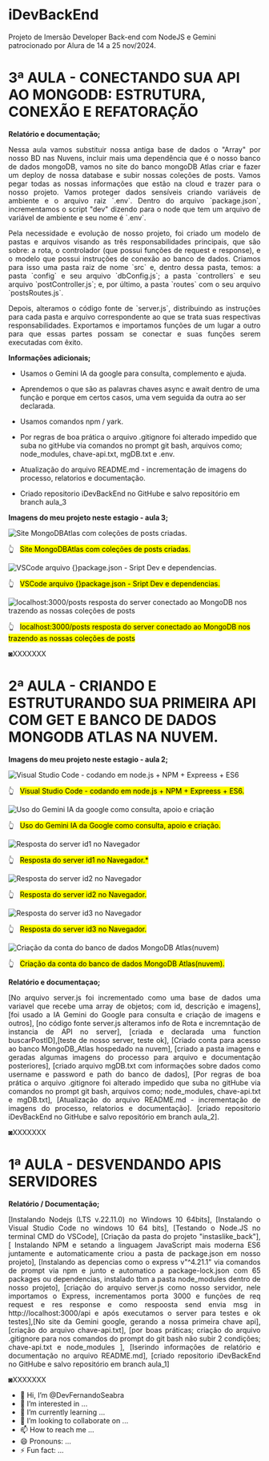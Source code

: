 # iDevBackEnd
Projeto de Imersão Developer Back-end com NodeJS e Gemini patrocionado por Alura de 14 a 25 nov/2024.

# 3ª AULA - CONECTANDO SUA API AO MONGODB: ESTRUTURA, CONEXÃO E REFATORAÇÃO 

**Relatório e documentação;**</p>
<p style="text-align: justify;">
Nessa aula vamos substituir nossa antiga base de dados o "Array" por nosso BD nas Nuvens, incluir mais uma dependência que é o nosso banco de dados mongoDB, vamos no site do banco mongoDB Atlas criar e fazer um deploy de nossa database e subir nossas coleções de posts. Vamos pegar todas as nossas informações que estão na cloud e trazer para o nosso projeto. Vamos proteger dados sensíveis criando variáveis de ambiente e o arquivo raiz `.env`. Dentro do arquivo `package.json`, incrementamos o script "dev" dizendo para o node que tem um arquivo de variável de ambiente e seu nome é `.env`.
</p>

<p style="text-align: justify;">
Pela necessidade e evolução de nosso projeto, foi criado um modelo de pastas e arquivos visando as três responsabilidades principais, que são sobre: a rota, o controlador (que possui funções de request e response), e o modelo que possui instruções de conexão ao banco de dados. Criamos para isso uma pasta raiz de nome `src` e, dentro dessa pasta, temos: a pasta `config` e seu arquivo `dbConfig.js`; a pasta `controllers` e seu arquivo `postController.js`; e, por último, a pasta `routes` com o seu arquivo `postsRoutes.js`.
</p>

<p style="text-align: justify;">
Depois, alteramos o código fonte de `server.js`, distribuindo as instruções para cada pasta e arquivo correspondente ao que se trata suas respectivas responsabilidades. Exportamos e importamos funções de um lugar a outro para que essas partes possam se conectar e suas funções serem executadas com êxito.
</p>

**Informações adicionais;**</p>

- Usamos o Gemini IA da google para consulta, complemento e ajuda.</p>

- Aprendemos o que são as palavras chaves async e await dentro de uma função e porque em certos casos, uma vem seguida da outra ao ser declarada.</p>
- Usamos comandos npm / yark.</p>

- Por regras de boa prática o arquivo .gitignore foi alterado impedido que suba no gitHube via comandos no prompt git bash, arquivos como; node_modules, chave-api.txt, mgDB.txt e .env.</p>

- Atualização do arquivo README.md - incrementação de imagens do processo, relatorios e documentação.</p> 

- Criado repositorio iDevBackEnd no GitHube e salvo repositório em branch aula_3
</p>

**Imagens do meu projeto neste estagio - aula 3;**

![Site MongoDBAtlas com coleções de posts criadas.](imagens/imgA3/DB_colecoes.png)</p>
<p>👆 &nbsp; <mark>Site MongoDBAtlas com coleções de posts criadas.</mark></p>

![VSCode arquivo {}package.json - Sript Dev e dependencias.](imagens/imgA3/scriptDev.JPG)</p>
<p>👆 &nbsp; <mark>VSCode arquivo {}package.json - Sript Dev e dependencias.</mark></p>

![localhost:3000/posts resposta do server conectado ao MongoDB nos trazendo as nossas coleções de posts](imagens/imgA3/resServerColecDB.png)</p>
<p>👆 &nbsp; <mark>localhost:3000/posts resposta do server conectado ao MongoDB nos trazendo as nossas coleções de posts</mark></p>


◙XXXXXXX


# 2ª AULA - CRIANDO E ESTRUTURANDO SUA PRIMEIRA API COM GET E BANCO DE DADOS MONGODB ATLAS NA NUVEM.

**Imagens do meu projeto neste estagio - aula 2;**

![Visual Studio Code - codando em node.js + NPM + Expreess + ES6](imagens/tela_VSCode.jpg)</p>
<p>👆 &nbsp; <mark>Visual Studio Code - codando em node.js + NPM + Expreess + ES6.</mark></p>

![Uso do Gemini IA da google como consulta, apoio e criação](imagens/gemini.JPG)</p>
<p>👆 &nbsp; <mark>Uso do Gemini IA da Google como consulta, apoio e criação.</mark></p>

![Resposta do server id1 no Navegador](imagens/server_ID1.JPG)</p>
<p>👆 &nbsp; <mark>Resposta do server id1 no Navegador.*</mark></p>

![Resposta do server id2 no Navegador](imagens/server_ID2.JPG)</p>
<p>👆 &nbsp; <mark>Resposta do server id2 no Navegador.</mark></p>

![Resposta do server id3 no Navegador](imagens/server_ID3.JPG)</p>
<p>👆 &nbsp; <mark>Resposta do server id3 no Navegador.</mark></p>

![Criação da conta do banco de dados MongoDB Atlas(nuvem)](imagens/mongoDB_Atlas.JPG)</p>
<p>👆 &nbsp; <mark>Criação da conta do banco de dados MongoDB Atlas(nuvem).</mark></p>

**Relatório e documentaçao;**</p>
<p style="text-align: justify;">
[No arquivo server.js foi incrementado como uma base de dados uma variavel que recebe uma array de objetos; com id, descrição e imagens], [foi usado a IA Gemini do Google para consulta e criação de imagens e outros], [no código fonte server.js  alteramos info de Rota e incremntação de instancia de API no server], [criada e declarada uma function buscarPostID],[teste de nosso server, teste ok], [Criado conta para acesso ao banco MongoDB_Atlas hospedado na nuvem], [criado a pasta imagens e geradas algumas imagens do processo para arquivo e documentação posteriores], [criado arquivo mgDB.txt com informações sobre dados como username e password e path do banco de dados], [Por regras de boa prática o arquivo .gitignore foi alterado impedido que suba no gitHube via comandos no prompt git bash, arquivos como; node_modules, chave-api.txt e mgDB.txt], [Atualização do arquivo README.md - incrementação de imagens do processo, relatorios e documentação]. [criado repositorio iDevBackEnd no GitHube e salvo repositório em branch aula_2].</p> 

◙XXXXXXX


# 1ª AULA - DESVENDANDO APIS SERVIDORES 

**Relatório / Documentação;**</p>
<p style="text-align: justify;">
[Instalando Nodejs (LTS v.22.11.0) no Windows 10 64bits], [Instalando o Visual Studio Code no windows 10 64 bits], [Testando o Node.JS no terminal CMD do VSCode], [Criação da pasta do projeto "instaslike_back"], [ Instalando NPM e setando a linguagem JavaScript mais moderna ES6 juntamente e automaticamente criou a pasta de  package.json em nosso projeto], [Instalando as depencias como o express v"^4.21.1" via comandos de prompt via npm e junto e automatico a package-lock.json com 65 packages ou dependencias, instalado tbm a pasta node_modules dentro de nosso projeto], [criação do arquivo server.js como nosso servidor, nele  importamos o Express, incrementamos porta 3000 e funções de req request e res response e como respoosta send envia msg in http://localhost:3000/api e após executamos o server para testes e ok testes],[No site da Gemini google, gerando a nossa primeira chave api],[criação do arquivo chave-api.txt], [por boas práticas; criação do arquivo .gitignore para nos comandos do prompt do git bash não subir 2 condições; chave-api.txt e node_modules ], [Iserindo informações de relatório e documentação no arquivo README.md], [criado repositorio iDevBackEnd no GitHube e salvo repositório em branch aula_1]</p> 

◙XXXXXXX

- 👋 Hi, I’m @DevFernandoSeabra
- 👀 I’m interested in ...
- 🌱 I’m currently learning ...
- 💞️ I’m looking to collaborate on ...
- 📫 How to reach me ...
- 😄 Pronouns: ...
- ⚡ Fun fact: ...

<!---
DevFernandoSeabra/DevFernandoSeabra is a ✨ special ✨ repository because its `README.md` (this file) appears on your GitHub profile.
You can click the Preview link to take a look at your changes.
--->
